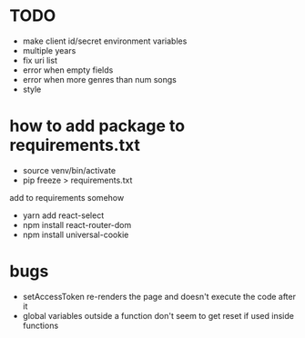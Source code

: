 # TODO
- make client id/secret environment variables
- multiple years
- fix uri list
- error when empty fields
- error when more genres than num songs
- style


# how to add package to requirements.txt
- source venv/bin/activate
- pip freeze > requirements.txt

add to requirements somehow
- yarn add react-select
- npm install react-router-dom
- npm install universal-cookie



# bugs
- setAccessToken re-renders the page and doesn't execute the code after it
- global variables outside a function don't seem to get reset if used inside functions

